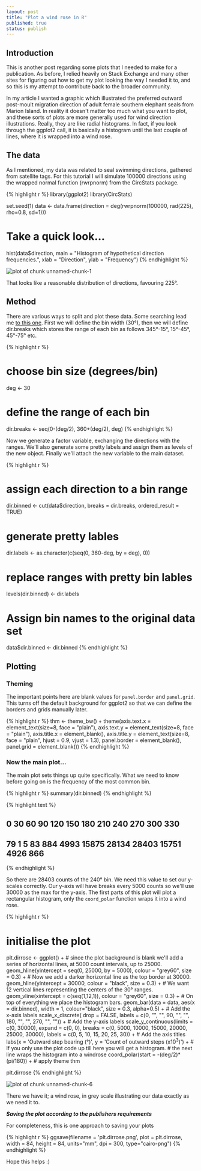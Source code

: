 ```yaml
---
layout: post
title: "Plot a wind rose in R"
published: true
status: publish
---
```


## Introduction
 
This is another post regarding some plots that I needed to make for a publication. As before, I relied heavily on Stack Exchange and many other sites for figuring out how to get my plot looking the way I needed it to, and so this is my attempt to contribute back to the broader community.
 
In my article I wanted a graphic which illustrated the preferred outward post-moult migration direction of adult female southern elephant seals from Marion Island. In reality it doesn't matter too much what you want to plot, and these sorts of plots are more generally used for wind direction illustrations. Really, they are like radial histograms. In fact, if you look through the ggplot2 call, it is basically a histogram until the last couple of lines, where it is wrapped into a wind rose.
 
## The data
 
As I mentioned, my data was related to seal swimming directions, gathered from satellite tags. For this tutorial I will simulate 100000 directions using the wrapped normal function (rwrpnorm) from the CircStats package.
 

{% highlight r %}
library(ggplot2)
library(CircStats)
 
set.seed(1)
data <- data.frame(direction = deg(rwrpnorm(100000, rad(225), rho=0.8, sd=1)))
 
# Take a quick look...
hist(data$direction, main = "Histogram of hypothetical direction frequencies.", xlab = "Direction", ylab = "Frequency")
{% endhighlight %}

![plot of chunk unnamed-chunk-1](/figures/unnamed-chunk-1-1.png)
 
That looks like a reasonable distribution of directions, favouring 225&deg;.
 
## Method
 
There are various ways to split and plot these data. Some searching lead me [to this one](http://stackoverflow.com/questions/17266780/wind-rose-with-ggplot-r). First we will define the bin width (30&deg;), then we will define dir.breaks which stores the range of each bin as follows 345&deg;-15&deg;, 15&deg;-45&deg;, 45&deg;-75&deg; etc.
 

{% highlight r %}
# choose bin size (degrees/bin)
deg <- 30 
# define the range of each bin
dir.breaks <- seq(0-(deg/2), 360+(deg/2), deg)
{% endhighlight %}
 
Now we generate a factor variable, exchanging the directions with the ranges. We'll also generate some pretty labels and assign them as levels of the new object. Finally we'll attach the new variable to the main dataset.
 

{% highlight r %}
# assign each direction to a bin range
dir.binned <- cut(data$direction,
                       breaks = dir.breaks,
                       ordered_result = TRUE)
# generate pretty lables
dir.labels <- as.character(c(seq(0, 360-deg, by = deg), 0))
# replace ranges with pretty bin lables
levels(dir.binned) <- dir.labels
# Assign bin names to the original data set
data$dir.binned <- dir.binned
{% endhighlight %}
## Plotting
 
### Theming
 
The important points here are blank values for `panel.border` and `panel.grid`. This turns off the default background for ggplot2 so that we can define the borders and grids manually later.
 

{% highlight r %}
thm <- theme_bw() + 
    theme(axis.text.x = element_text(size=8, face = "plain"),
          axis.text.y = element_text(size=8, face = "plain"),
          axis.title.x = element_blank(),
          axis.title.y = element_text(size=8, face = "plain", hjust = 0.9, vjust = 1.3),
          panel.border = element_blank(),
          panel.grid  = element_blank())
{% endhighlight %}
 
### Now the main plot...
 
The main plot sets things up quite specifically. What we need to know before going on is the frequency of the most common bin.
 

{% highlight r %}
summary(dir.binned)
{% endhighlight %}



{% highlight text %}
##     0    30    60    90   120   150   180   210   240   270   300   330 
##    79     1     5    83   884  4993 15875 28134 28403 15751  4926   866
{% endhighlight %}
 
So there are 28403 counts of the 240&deg; bin. We need this value to set our y-scales correctly. Our y-axis will have breaks every 5000 counts so we'll use 30000 as the max for the y-axis. The first parts of this plot will plot a rectangular histogram, only the `coord_polar` function wraps it into a wind rose.
 

{% highlight r %}
# initialise the plot
plt.dirrose <- ggplot() +
    # since the plot background is blank we'll add a series of horizontal lines, at 5000 count intervals, up to 25000.
    geom_hline(yintercept = seq(0, 25000, by = 5000), colour = "grey60", size = 0.3) +
    # Now we add a darker horizontal line as the top border at 30000.
    geom_hline(yintercept = 30000, colour = "black", size = 0.3) +
    # We want 12 vertical lines representing the centers of the 30&deg; ranges.
    geom_vline(xintercept = c(seq(1,12,1)), colour = "grey60", size = 0.3) +
    # On top of everything we place the histogram bars.
    geom_bar(data = data, aes(x = dir.binned), width = 1, colour="black", size = 0.3, alpha=0.5) + 
    # Add the x-axis labels
    scale_x_discrete( drop = FALSE, labels = c(0, "", "", 90, "", "", 180, "", "", 270, "", "")) +
    # Add the y-axis labels
    scale_y_continuous(limits = c(0, 30000), expand = c(0, 0), 
                       breaks = c(0, 5000, 10000, 15000, 20000, 25000, 30000), 
                       labels = c(0, 5, 10, 15, 20, 25, 30)) +
    # Add the axis titles
    labs(x = 'Outward step bearing (&deg;)', y = 'Count of outward steps (x10<sup>3</sup>)') +
    # If you only use the plot code up till here you will get a histogram.
    # the next line wraps the histogram into a windrose
    coord_polar(start = -(deg/2)*(pi/180)) +
    # apply theme
    thm
 
plt.dirrose
{% endhighlight %}

![plot of chunk unnamed-chunk-6](/figures/unnamed-chunk-6-1.png)
 
There we have it; a wind rose, in grey scale illustrating our data exactly as we need it to.
 
***Saving the plot according to the publishers requirements***
 
For completeness, this is one approach to saving your plots
 

{% highlight r %}
ggsave(filename = 'plt.dirrose.png', plot = plt.dirrose, width = 84, height = 84, units="mm", dpi = 300, type="cairo-png")
{% endhighlight %}
 
Hope this helps :)
